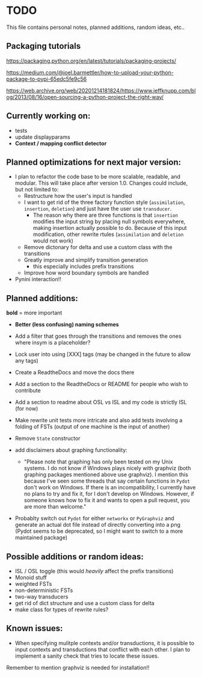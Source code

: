 # TODO

This file contains personal notes, planned additions, random ideas, etc..

## Packaging tutorials

https://packaging.python.org/en/latest/tutorials/packaging-projects/

https://medium.com/@joel.barmettler/how-to-upload-your-python-package-to-pypi-65edc5fe9c56

https://web.archive.org/web/20201214181824/https://www.jeffknupp.com/blog/2013/08/16/open-sourcing-a-python-project-the-right-way/


## Currently working on:

- tests
- update displayparams
- **Context / mapping conflict detector**


## Planned optimizations for next major version:
- I plan to refactor the code base to be more scalable, readable, and modular. This will take place after version 1.0. Changes could include, but not limited to:
    - Restructure how the user's input is handled
    - I want to get rid of the three factory function style (`assimilation`, `insertion`, `deletion`) and just have the user use `transducer`.
        - The reason why there are three functions is that `insertion` modifies the input string by placing null symbols everywhere, making insertion actually possible to do. Because of this input modification, other rewrite rtules (`assimilation` and `deletion` would not work)
    - Remove dictonary for delta and use a custom class with the transitions
    - Greatly improve and simplify transition generation
        - this especially includes prefix transitions
    - Improve how word boundary symbols are handled
- Pynini interaction!!

## Planned additions:
**bold** = more important

- **Better (less confusing) naming schemes**

- Add a filter that goes through the transitions and removes the ones where insym is a placeholder?

- Lock user into using [XXX] tags (may be changed in the future to allow any tags)

- Create a ReadtheDocs and move the docs there

- Add a section to the ReadtheDocs or README for people who wish to contribute

- Add a section to readme about OSL vs ISL and my code is strictly ISL (for now)

- Make rewrite unit tests more intricate and also add tests involving a folding of FSTs (output of one machine is the input of another)

- Remove `State` constructor

- add disclaimers about graphing functionality:
    - "Please note that graphing has only been tested on my Unix systems. I do not know if Windows plays nicely with graphviz (both graphing packages mentioned above use graphviz). I mention this because I've seen some threads that say certain functions in `Pydot` don't work on Windows. If there is an incompatibility, I currently have no plans to try and fix it, for I don't develop on Windows. However, if someone knows how to fix it and wants to open a pull request, you are more than welcome."

- Probablty switch out `Pydot` for either `networkx` or `PyGraphviz` and generate an actual dot file instead of directly converting into a png (Pydot seems to be deprecated, so I might want to switch to a more maintained package)



## Possible additions or random ideas:
- ISL / OSL toggle (this would *heavily* affect the prefix transitions)
- Monoid stuff
- weighted FSTs
- non-deterministic FSTs
- two-way transducers
- get rid of dict structure and use a custom class for delta
- make class for types of rewrite rules?

## Known issues:
- When specifying mulitple contexts and/or transductions, it is possible to input contexts and transductions that conflict with each other. I plan to implement a sanity check that tries to locate these issues. 

Remember to mention graphviz is needed for installation!!


